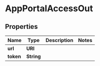 

# AppPortalAccessOut


## Properties

| Name | Type | Description | Notes |
|------------ | ------------- | ------------- | -------------|
|**url** | **URI** |  |  |
|**token** | **String** |  |  |



